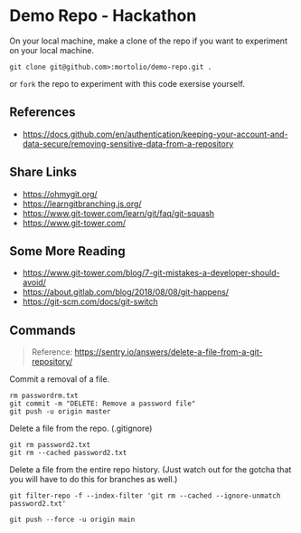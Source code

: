 # Demo Repo - Hackathon

On your local machine, make a clone of the repo if you want to experiment on your local machine.

```
git clone git@github.com>:mortolio/demo-repo.git .
```

or `fork` the repo to experiment with this code exersise yourself.

## References

- <https://docs.github.com/en/authentication/keeping-your-account-and-data-secure/removing-sensitive-data-from-a-repository>

## Share Links

- <https://ohmygit.org/>
- <https://learngitbranching.js.org/>
- <https://www.git-tower.com/learn/git/faq/git-squash>
- <https://www.git-tower.com/>

## Some More Reading

- <https://www.git-tower.com/blog/7-git-mistakes-a-developer-should-avoid/>
- <https://about.gitlab.com/blog/2018/08/08/git-happens/>
- <https://git-scm.com/docs/git-switch>

## Commands

>Reference: <https://sentry.io/answers/delete-a-file-from-a-git-repository/>

Commit a removal of a file.

```
rm passwordrm.txt
git commit -m "DELETE: Remove a password file"
git push -u origin master
```

Delete a file from the repo. (.gitignore)

```
git rm password2.txt
git rm --cached password2.txt
```

Delete a file from the entire repo history. (Just watch out for the gotcha that you will have to do this for branches as well.)

```
git filter-repo -f --index-filter 'git rm --cached --ignore-unmatch password2.txt'

git push --force -u origin main
```
